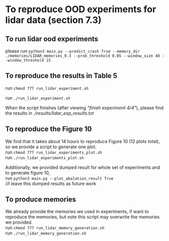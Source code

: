 # To reproduce OOD experiments for lidar data (section 7.3)

## To run lidar ood experiments

please run `python3 main.py --predict_crash True --memory_dir ./memories/LIDAR_memories_0.3 --prob_threshold 0.05 --window_size 40 --window_threshold 15`

## To reproduce the results in Table 5

run `chmod 777 run_lidar_experiment.sh`<br>

run `./run_lidar_experiment.sh` <br>

When the script finishes (after viewing *"finish experiment 4/4"*), please find the results in *./results/lidar_exp_results.txt*

## To reproduce the Figure 10
We find that it takes about 14 hours to reproduce Figure 10 (12 plots total), so we provide a script to generate one plot. <br>
run `chmod 777 run_lidar_experiments_plot.sh` <br>
run `./run_lidar_experiments_plot.sh` <br>

Additionally, we provided dumped result for whole set of experiments and to generate figure 10, <br>
run `python3 main.py --plot_abalation_result True` <br>
//I leave this dumped results as future work 

## To produce memories
We already provide the memories we used in experiments, if want to reproduce the memories, but note this script may overwrite the memories we provided. <br>
run `chmod 777 run_lidar_memory_generation.sh` <br>
run `./run_lidar_memory_generation.sh`
